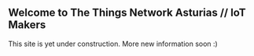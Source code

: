## Welcome to The Things Network Asturias // IoT Makers

This site is yet under construction. More new information soon :)  

